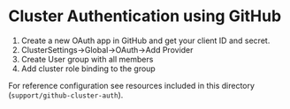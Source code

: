 # Cluster Authentication using GitHub

1. Create a new OAuth app in GitHub and get your client ID and secret.
2. ClusterSettings->Global->OAuth->Add Provider
3. Create User group with all members
4. Add cluster role binding to the group

For reference configuration see resources included in this directory (`support/github-cluster-auth`).